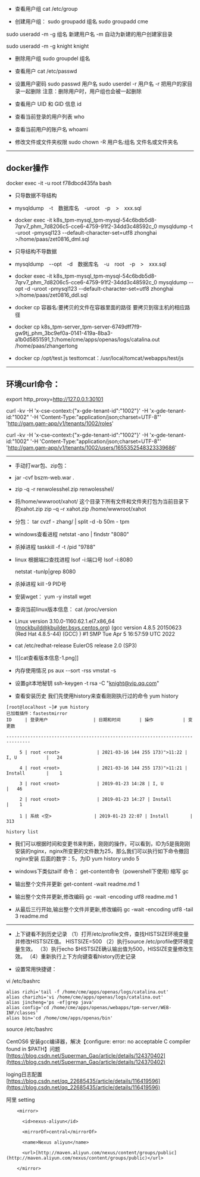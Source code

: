 - 查看用户组
  cat /etc/group

- 创建用户组：
  sudo groupadd 组名
  sudo groupadd cme

sudo useradd -m -g 组名 新建用户名
-m 自动为新建的用户创建家目录

sudo useradd -m -g knight knight

- 删除用户组
  sudo groupdel 组名

- 查看用户
  cat /etc/passwd

- 设置用户密码
  sudo passwd 用户名
  sudo userdel -r 用户名
  -r 把用户的家目录一起删除
  注意：删除用户时，用户组也会被一起删除

- 查看用户 UID 和 GID 信息
  id

- 查看当前登录的用户列表
  who

- 查看当前用户的账户名
  whoami

- 修改文件或文件夹权限
  sudo chown -R 用户名:组名 文件名或文件夹名

---

## docker操作

docker exec -it -u root f78dbcd435fa bash

- 只导数据不导结构

- mysqldump　-t　数据库名　-uroot　-p　>　xxx.sql　

- docker exec -it k8s_tpm-mysql_tpm-mysql-54c6bdb5d8-7qrv7_phm_7d8206c5-cce6-4759-91f2-34dd3c48592c_0 mysqldump -t -uroot -pmysql123 --default-character-set=utf8 zhonghai >/home/paas/zet0816_dml.sql

- 只导结构不导数据

- mysqldump　--opt　-d　数据库名　-u　root　-p　>　xxx.sql　

- docker exec -it k8s_tpm-mysql_tpm-mysql-54c6bdb5d8-7qrv7_phm_7d8206c5-cce6-4759-91f2-34dd3c48592c_0 mysqldump  --opt -d   -uroot -pmysql123 --default-character-set=utf8 zhonghai >/home/paas/zet0816_ddl.sql

- docker cp 容器名:要拷贝的文件在容器里面的路径       要拷贝到宿主机的相应路径

- docker cp k8s_tpm-server_tpm-server-6749dff7f9-gw9tj_phm_3bc9ef0a-0141-419a-8ba3-a1b0d5851591_1:/home/cme/apps/openas/logs/catalina.out /home/paas/zhangertong

- docker cp /opt/test.js testtomcat：/usr/local/tomcat/webapps/test/js

---

## 环境curl命令：

export http_proxy=http://127.0.0.1:30101

curl -kv -H 'x-cse-context:{"x-gde-tenant-id":"1002"}' -H 'x-gde-tenant-id:"1002" '-H 'Content-Type:"application/json;charset=UTF-8"' 'http://gam.gam-app/v1/tenants/1002/roles'

curl -kv -H 'x-cse-context:{"x-gde-tenant-id":"1002"}' -H 'x-gde-tenant-id:"1002" '-H 'Content-Type:"application/json;charset=UTF-8"' 'http://gam.gam-app/v1/tenants/1002/users/1655352548323339686'

---

- 手动打war包、zip包：

- jar -cvf bszm-web.war .

- zip -q -r renwolesshel.zip renwolesshel/

- 将/home/wwwroot/xahot/ 这个目录下所有文件和文件夹打包为当前目录下的xahot.zip
  zip –q –r xahot.zip /home/wwwroot/xahot

- 分包：
  tar cvzf - zhang/ | split -d -b 50m - tpm

- windows查看进程
  netstat -ano | findstr "8080"

- 杀掉进程
  taskkill -f -t /pid "9788"

- linux
  根据端口查找进程
  lsof -i:端口号
  lsof -i:8080

    netstat -tunlp|grep 8080

- 杀掉进程
  kill -9 PID号

- 安装wget：
  yum -y install wget

- 查询当前linux版本信息：
  cat /proc/version

- Linux version 3.10.0-1160.62.1.el7.x86_64 ([mockbuild@kbuilder.bsys.centos.org](mailto:mockbuild@kbuilder.bsys.centos.org)) (gcc version 4.8.5 20150623 (Red Hat 4.8.5-44) (GCC) ) #1 SMP Tue Apr 5 16:57:59 UTC 2022

- cat /etc/redhat-release
  EulerOS release 2.0 (SP3)

- ![[cat查看版本信息-1.png]]

- 内存使用情况
  ps aux --sort -rss
  vmstat -s

- 设置git本地秘钥
  ssh-keygen -t rsa -C "knight@vip.qq.com"

- 查看安装历史
  我们先使用history来查看刚刚执行过的命令
  yum history

```
[root@localhost ~]# yum history
已加载插件：fastestmirror
ID     | 登录用户                 | 日期和时间       | 操作           | 变更数

-------------------------------------------------------------------------------

     5 | root <root>              | 2021-03-16 144 255 173)">11:22 | I, U           |   24   

     4 | root <root>              | 2021-03-16 144 255 173)">11:21 | Install        |    1   

     3 | root <root>              | 2019-01-23 14:28 | I, U           |   46   

     2 | root <root>              | 2019-01-23 14:27 | Install        |    1   

     1 | 系统 <空>                | 2019-01-23 22:07 | Install        |  313   

history list
```

- 我们可以根据时间和变更书来判断，刚刚的操作，可以看到，ID为5是我刚刚安装的nginx，nginx所变更的文件数为25，那么我们可以执行如下命令撤回nginx安装
  后面的数字：5，为ID
  yum history undo 5

- windows下类似tailf 命令：
  get-content命令（powershell下使用)
  缩写 gc

- 输出整个文件并更新
  get-content -wait readme.md
  1

- 输出整个文件并更新,修改编码
  gc -wait -encoding utf8 readme.md
  1

- 从最后三行开始,输出整个文件并更新,修改编码
  gc -wait -encoding utf8 -tail 3 readme.md

---

- 上下键看不到历史记录
  （1）打开/etc/profile文件，查找HISTSIZE环境变量并修改HISTSIZE值。
  HISTSIZE=500
  （2）执行source /etc/profile使环境变量生效。
  （3）执行echo $HISTSIZE确认输出值为500，HISSIZE变量修改生效。
  （4）重新执行上下方向键查看history历史记录

- 设置常用快捷键：

vi /etc/bashrc

```
alias rizhi='tail -f /home/cme/apps/openas/logs/catalina.out'
alias charizhi='vi /home/cme/apps/openas/logs/catalina.out'
alias jincheng='ps -ef|grep java'
alias config='cd /home/cme/apps/openas/webapps/tpm-server/WEB-INF/classes'
alias bin='cd /home/cme/apps/openas/bin'
```

source /etc/bashrc

CentOS6 安装gcc编译器，解决【configure: error: no acceptable C compiler found in $PATH】问题
[https://blog.csdn.net/Superman_Gao/article/details/124370402](https://blog.csdn.net/Superman_Gao/article/details/124370402)


loging日志配置
[https://blog.csdn.net/qq_22685435/article/details/116419596](https://blog.csdn.net/qq_22685435/article/details/116419596)

阿里 setting

```
    <mirror>

      <id>nexus-aliyun</id>

      <mirrorOf>central</mirrorOf>

      <name>Nexus aliyun</name>

      <url>[http://maven.aliyun.com/nexus/content/groups/public](http://maven.aliyun.com/nexus/content/groups/public)</url>

    </mirror>
```

